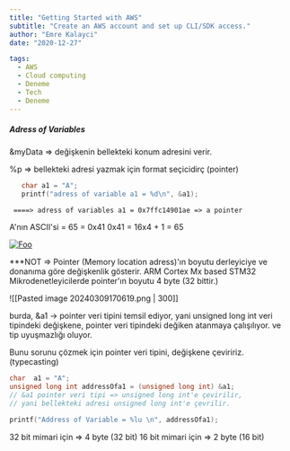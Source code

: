 ```yaml
---
title: "Getting Started with AWS"
subtitle: "Create an AWS account and set up CLI/SDK access."
author: "Emre Kalayci"
date: "2020-12-27"

tags:
  - AWS
  - Cloud computing
  - Deneme
  - Tech
  - Deneme
---
```


##### Adress of Variables


&myData => değişkenin bellekteki konum adresini verir.

%p => bellekteki adresi yazmak için format seçicidirç (pointer)


```c
   char a1 = "A";
   printf("adress of variable a1 = %d\n", &a1);
   ```
	 
	 ====> adress of variables a1 = 0x7ffc14901ae => a pointer

A'nın ASCII'si = 65 = 0x41
0x41 = 16x4 + 1 = 65



<a href="http://google.com.au/" rel="some text">![Foo](https://miro.medium.com/v2/resize:fit:828/format:webp/1*pu7IMrbvONgyqmMBfySKWQ.png)</a>


***NOT => Pointer (Memory location adress)'ın boyutu derleyiciye ve donanıma göre değişkenlik gösterir.
ARM Cortex Mx based STM32 Mikrodenetleyicilerde pointer'ın boyutu 4 byte (32 bittir.)

![[Pasted image 20240309170619.png | 300]]

burda, &a1 -> pointer veri tipini temsil ediyor,
yani unsigned long int veri tipindeki değişkene, pointer veri tipindeki değiken atanmaya çalışılıyor.
ve tip uyuşmazlığı oluyor.

Bunu sorunu çözmek için pointer veri tipini, değişkene çeviririz.
(typecasting)

```c
char  a1 = "A";
unsigned long int addressOfa1 = (unsigned long int) &a1;
// &a1 pointer veri tipi => unsigned long int'e çevirilir,
// yani bellekteki adresi unsigned long int'e çevrilir.

printf("Address of Variable = %lu \n", addressOfa1);

```


32 bit mimari için => 4 byte (32 bit)
16 bit mimari için => 2 byte (16 bit)

